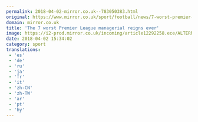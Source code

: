```yaml
---
permalink: 2018-04-02-mirror.co.uk--783050383.html
original: https://www.mirror.co.uk/sport/football/news/7-worst-premier-league-managerial-12291950
domain: mirror.co.uk
title: 'The 7 worst Premier League managerial reigns ever'
image: https://i2-prod.mirror.co.uk/incoming/article12292258.ece/ALTERNATES/s1200/MAIN-The-7-worst-Premier-League-managerial-reigns-ever.jpg
date: 2018-04-02 15:34:02
category: sport
translations: 
 - 'es'
 - 'de'
 - 'ru'
 - 'ja'
 - 'fr'
 - 'it'
 - 'zh-CN'
 - 'zh-TW'
 - 'ar'
 - 'pt'
 - 'hy'
---
```


